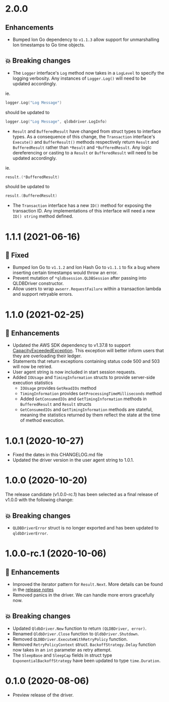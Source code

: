 # 2.0.0

## Enhancements

* Bumped Ion Go dependency to `v1.1.3` allow support for unmarshalling Ion timestamps to Go time objects.

## :boom: Breaking changes

* The `Logger` interface's `Log` method now takes in a `LogLevel` to specify the logging verbosity. Any instances of `Logger.Log()` will need to be updated accordingly.

ie.
```go
logger.Log("Log Message")
```

should be updated to

```go
logger.Log("Log Message", qldbdriver.LogInfo)
```

* `Result` and `BufferedResult` have changed from struct types to interface types. As a consequence of this change, the `Transaction` interface's `Execute()` and `BufferResult()` methods respectively return `Result` and `BufferedResult` rather than `*Result` and `*BufferedResult`. Any logic dereferencing or casting to a `Result` or `BufferedResult` will need to be updated accordingly.

ie.
```go
result.(*BufferedResult)
```

should be updated to

```go
result.(BufferedResult)
```

* The `Transaction` interface has a new `ID()` method for exposing the transaction ID. Any implementations of this interface will need a new `ID() string` method defined.

# 1.1.1 (2021-06-16)

## :bug: Fixed

* Bumped Ion Go to `v1.1.2` and Ion Hash Go to `v1.1.1` to fix a bug where inserting certain timestamps would throw an error.
* Prevent mutation of `*qldbsession.QLDBSession` after passing into QLDBDriver constructor.
* Allow users to wrap `awserr.RequestFailure` within a transaction lambda and support retryable errors.

# 1.1.0 (2021-02-25)

## :tada: Enhancements

* Updated the AWS SDK dependency to v1.37.8 to support [CapacityExceededException](https://docs.aws.amazon.com/qldb/latest/developerguide/driver-errors.html). This exception will better inform users that they are overloading their ledger.
* Statements that return exceptions containing status code 500 and 503 will now be retried.
* User agent string is now included in start session requests.
* Added `IOUsage` and `TimingInformation` structs to provide server-side execution statistics
    * `IOUsage` provides `GetReadIOs` method
    * `TimingInformation` provides `GetProcessingTimeMilliseconds` method
    * Added `GetConsumedIOs` and `GetTimingInformation` methods in `BufferedResult` and `Result` structs
    * `GetConsumedIOs` and `GetTimingInformation` methods are stateful, meaning the statistics returned by them reflect the state at the time of method execution.

# 1.0.1 (2020-10-27)

* Fixed the dates in this CHANGELOG.md file
* Updated the driver version in the user agent string to 1.0.1.

# 1.0.0 (2020-10-20)

The release candidate (v1.0.0-rc.1) has been selected as a final release of v1.0.0 with the following change:

## :boom: Breaking changes

* `QLDBDriverError` struct is no longer exported and has been updated to `qldbDriverError`.

# 1.0.0-rc.1 (2020-10-06)

## :tada: Enhancements

* Improved the iterator pattern for `Result.Next`. More details can be found in the [release notes](https://github.com/awslabs/amazon-qldb-driver-go/releases/tag/v1.0.0-rc.1)
* Removed panics in the driver. We can handle more errors gracefully now.
  
## :boom: Breaking changes

* Updated `QldbDriver.New` function to return `(QLDBDriver, error)`.
* Renamed `QldbDriver.Close` function to `QldbDriver.Shutdown`.
* Removed `QLDBDriver.ExecuteWithRetryPolicy` function.
* Removed `RetryPolicyContext` struct. `BackoffStrategy.Delay` function now takes in an `int` parameter as retry attempt.
* The `SleepBase` and `SleepCap` fields in struct type `ExponentialBackoffStrategy` have been updated to type `time.Duration`.

# 0.1.0 (2020-08-06)

* Preview release of the driver.
